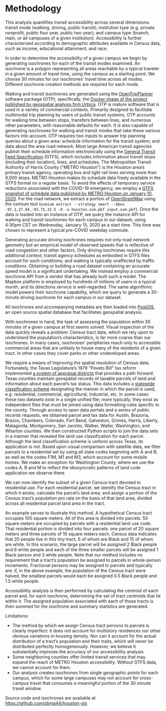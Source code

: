 # Methodology

This analysis quantifies transit accessibility across several dimensions: transit mode (walking, driving, public transit); institution type (e.g. private nonprofit, public four year, public two year); and campus type (branch, main, or all campuses of a given institution). Accessibility is further characterized according to demographic attributes available in Census data, such as income, educational attainment, and race.

In order to determine the accessibility of a given campus we begin by generating isochrones for each of the transit modes examined. An isochrone is a polygon representing all areas reachable by a typical traveler in a given amount of travel time, using the campus as a starting point. We choose 30 minutes for our isochrones’ travel time across all modes. Different isochrone creation methods are required for each mode.

Walking and transit isochrones are generated using the [OpenTripPlanner](https://www.opentripplanner.org/) software package (OTP); specifically, the [Docker image of the project published by geospatial analysis firm Urbica](https://github.com/urbica/docker-otp). OTP is mature software that is used in a variety of commercial contexts. Primarily designed to facilitate multimodal trip planning by users of public transit systems, OTP accounts for walking time between stops, transfers between lines, and numerous other parameters, with reasonable defaults for each. It is also capable of generating isochrones for walking and transit modes that take these various factors into account. OTP requires two inputs to answer trip planning queries about a given area: schedule information for the transit system; and data about the area road network. Most large American transit agencies publish their schedule information electronically using the [General Transit Feed Specification](https://gtfs.org/) (GTFS), which includes information about transit stops (including their location), lines, and schedules. The Metropolitan Transit Authority of Harris County (“METRO Houston”) is the Houston area’s primary transit agency, operating bus and light rail lines serving more than 9,000 stops. METRO Houston makes its schedule data freely available in the GTFS format on a regular basis. To avoid the effects of temporary service reductions associated with the COVID-19 emergency, we employ a [GTFS snapshot of schedule data published by METRO Houston on January 10, 2020](https://transitfeeds.com/p/metro/25/20200110). For the road network, we extract a portion of [OpenStreetMap](https://www.openstreetmap.org/about) using the osmium tool (`osmium extract --strategy smart --bbox -97.2,27.84,-93.75,32.5 -O -o houston.osm.pbf input.osm.pbf`). Once the data is loaded into an instance of OTP, we query the instance API for walking and transit isochrones for each campus in our dataset, using 4:30pm CST on Wednesday, January 15, 2020 as a start time. This time was chosen to represent a typical pre-COVID weekday commute.

Generating accurate driving isochrones requires not only road network geometry but an empirical model of observed speeds that is reflective of road congestion and other factors. Only driving isochrones require this additional context; transit agency schedules as embodied in GTFS files account for such conditions; and walking is typically unaffected by traffic conditions. Obtaining or building a road dataset containing an accurate speed model is a significant undertaking. We instead employ a commercial isochrone API from a vendor that has already built such a model. The Mapbox platform is employed by hundreds of millions of users in a typical month, and its directions service is well-regarded. The same algorithmic model powers their isochrone capability, which we query to generate a 30-minute driving isochrone for each campus in our dataset.

All isochrones and accompanying metadata are then loaded into [PostGIS](https://postgis.net), an open source spatial database that facilitates geospatial analysis.

With isochrones in hand, the task of assessing the population within 30 minutes of a given campus at first seems solved. Visual inspection of the data quickly reveals a problem: Census tract data, which we rely upon to understand the population’s characteristics, is far more coarse than our isochrones. In many cases, isochrones’ peripheries reach only to accessible commercial areas that are unlikely to house many of the residents of a given tract. In other cases they cover parks or other undeveloped areas.

We require a means of improving the spatial resolution of Census data. Fortunately, the Texas Legislature’s 1979 "Peveto Bill" tax reform implemented [a system of appraisal districts](https://bancad.org/the-history-of-your-local-appraisal-district/) that provides a path forward. Texas counties maintain geospatial records of taxable parcels of land and information about each parcel’s tax status. This data includes a [statewide classification scheme](https://tax-office.traviscountytx.gov/pages/SPTC.php) designating the manner in which the parcel is used, e.g. residential, commercial, agricultural, industrial, etc. In some cases these two datasets exist in a single unified file; more typically, they exist as independent files that must be joined using data formatting rules specific to the county. Through access to open data portals and a series of public records requests, we obtained parcel and tax data for Austin, Brazoria, Brazos, Chambers, Colorado, Fort Bend, Galveston, Grimes, Harris, Liberty, Matagorda, Montgomery, San Jacinto, Walker, Waller, Washington, and Wharton counties. We then constructed Python scripts to join the data sets in a manner that revealed the land use classification for each parcel. Although the land classification scheme is uniform across Texas, its application is not. Based upon visual comparison with satellite data, we filter parcels to a residential set by using all state codes beginning with A and B; as well as the codes F1M, M1 and M3, which account for some mobile homes. We make an exception for Washington County, where we use the codes A, B and M to reflect the idiosyncratic patterns of land code application we observe there.

We can now identify the subset of a given Census tract devoted to residential use. For each residential parcel, we identify the Census tract in which it exists; calculate the parcel’s land area; and assign a portion of the Census tract’s population pro rata on the basis of that land area, divided across all residential parcel land area in the tract.

An example serves to illustrate this method. A hypothetical Census tract occupies 100 square meters. All of this area is divided into parcels. 50 square meters are occupied by parcels with a residential land use code. That residential portion is divided into four parcels: one parcel of 20 square meters and three parcels of 10 square meters each. Census data indicates that 20 people live in this tiny tract, 5 of whom are Black and 15 of whom are white. In this scenario, the large parcel will be assigned 2 Black people and 6 white people and each of the three smaller parcels will be assigned 1 Black person and 3 white people. Note that our method includes no requirement that a tract’s population be assigned to parcels in whole-person increments. Fractional persons may be assigned to parcels and typically are: if, in the above example, the population of the Census tract were halved, the smallest parcels would each be assigned 0.5 Black people and 1.5 white people.

Accessibility analysis is then performed by calculating the centroid of each parcel and, for each isochrone, determining the set of tract centroids that lie within it. The assigned population associated with each of those tracts is then summed for the isochrone and summary statistics are generated.

Limitations:

- The method by which we assign Census tract persons to parcels is clearly imperfect: it does not account for multistory residences nor other obvious variations in housing density. Nor can it account for the actual distribution of a tract’s population and their traits, which will never be distributed perfectly homogeneously. However, we believe it substantially improves the accuracy of our accessibility analysis.
- Some neighboring counties offer limited transit services that may expand the reach of METRO Houston accessibility. Without GTFS data, we cannot account for them.
- Our analysis creates isochrones from single geographic points for each campus, which for some large campuses may not account for cross-campus  travel that consumes a meaningful portion of the 30 minute travel window.

Source code and isochrones are available at https://github.com/sbma44/houston-gis
